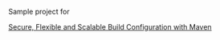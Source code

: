 Sample project for

[Secure, Flexible and Scalable Build Configuration with Maven](https://www.megadix.it/blog/maven-flexiconf-1/)